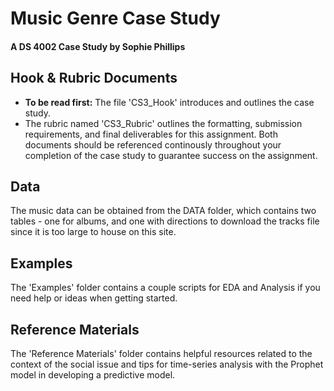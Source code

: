 # Music Genre Case Study
#### A DS 4002 Case Study by Sophie Phillips
## Hook & Rubric Documents
- **To be read first:** The file 'CS3_Hook' introduces and outlines the case study. 
- The rubric named 'CS3_Rubric' outlines the formatting, submission requirements, and final deliverables for this assignment.
Both documents should be referenced continously throughout your completion of the case study to guarantee success on the assignment.
## Data
The music data can be obtained from the DATA folder, which contains two tables - one for albums, and one with directions to download the tracks file since it is too large to house on this site. 
## Examples
The 'Examples' folder contains a couple scripts for EDA and Analysis if you need help or ideas when getting started.
## Reference Materials
The 'Reference Materials' folder contains helpful resources related to the context of the social issue and tips for time-series analysis with the Prophet model in developing a predictive model.

